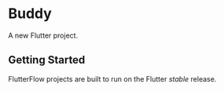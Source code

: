 # Buddy

A new Flutter project.

## Getting Started

FlutterFlow projects are built to run on the Flutter _stable_ release.
